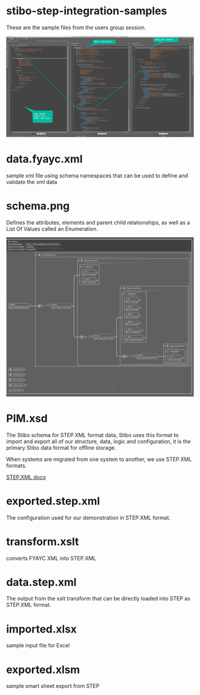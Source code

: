 # stibo-step-integration-samples

These are the sample files from the users group session.

![XML -> XSLT -> STEP](xml-xslt-step.png)

# data.fyayc.xml

sample xml file using schema namespaces that can be used to define and validate the xml data

# schema.png

Defines the attributes, elements and parent child relationships, as well as a List Of Values called an Enumeration.

![FYAYC XML Schema](fyayc-schema.png)

# PIM.xsd

The Stibo schema for STEP.XML format data, Stibo uses this format to import and export all of our structure, data, logic and configuration, it is the primary Stibo data format for offline storage.

When systems are migrated from one system to another, we use STEP.XML formats.

[STEP.XML doco](https://service.stibosystems.com/documentation/latest/Default.html#data_exchange/data_formats/stepxml_format.html)

# exported.step.xml

The configuration used for our demonstration in STEP.XML format.

# transform.xslt

converts FYAYC XML into STEP.XML

# data.step.xml

The output from the xslt transform that can be directly loaded into STEP as STEP.XML format.

# imported.xlsx

sample input file for Excel

# exported.xlsm

sample smart sheet export from STEP




